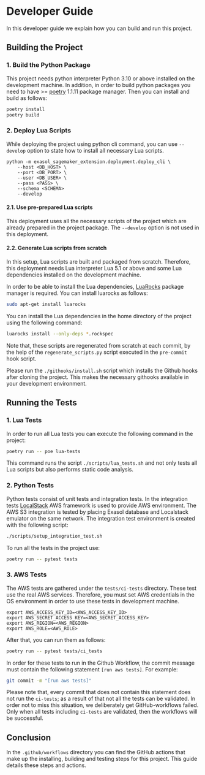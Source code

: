 # Developer Guide


In this developer guide we explain how you can build and run this project.



## Building the Project

### 1. Build the Python Package
This project needs python interpreter Python 3.10 or above installed on the 
development machine. In addition, in order to build python packages you need to 
have >= [poetry](https://python-poetry.org/) 1.1.11 package manager. Then you can 
install and build as follows:
```bash
poetry install
poetry build
```

### 2. Deploy Lua Scripts
While deploying the project using python cli command, you can use `--develop` 
option to state how to install all necessary Lua scripts. 

```buildoutcfg
python -m exasol_sagemaker_extension.deployment.deploy_cli \
    --host <DB_HOST> \ 
    --port <DB_PORT> \
    --user <DB_USER> \
    --pass <PASS> \
    --schema <SCHEMA>
    --develop
```
#### 2.1. Use pre-prepared Lua scripts 
This deployment uses all the necessary scripts of the project which are already 
prepared in the project package. The `--develop` option is not used in this 
deployment.

#### 2.2. Generate Lua scripts from scratch
In this setup, Lua scripts are built and packaged from scratch. Therefore, this 
deployment needs Lua interpreter Lua 5.1 or above and some Lua dependencies 
installed on the development machine.

In order to be able to install the Lua dependencies, [LuaRocks](https://luarocks.org/) 
package manager is required. You can install luarocks as follows:
```bash
sudo apt-get install luarocks
```

You can install the Lua dependencies in the home directory of the project
using the following command:
```bash
luarocks install --only-deps *.rockspec
```

Note that, these scripts are regenerated from scratch at each commit, 
by the help of the `regenerate_scripts.py` script executed in the `pre-commit` 
hook script.

Please run the `./githooks/install.sh` script which installs the Github hooks 
after cloning the project. This makes the necessary githooks available in your 
development environment.

## Running the Tests

### 1. Lua Tests
In order to run all Lua tests you can execute the following command in the project:
```bash
poetry run -- poe lua-tests
```
This command runs the script `./scripts/lua_tests.sh` and not only tests all Lua 
scripts but also performs static code analysis.

### 2. Python Tests
Python tests consist of unit tests and integration tests. In the integration 
tests [LocalStack](https://localstack.cloud/) AWS framework is used to provide 
AWS environment. The AWS S3 integration is tested by placing Exasol database and 
Localstack emulator on the same network. The integration test environment 
is created with the following script:
```bash
./scripts/setup_integration_test.sh 
```

To run all the tests in the project use:
```bash
poetry run -- pytest tests
```

### 3. AWS Tests
The AWS tests are gathered under the `tests/ci-tests` directory. These test use 
the real AWS services. Therefore, you must set AWS credentials in the OS 
environment in order to use  these tests in development machine. 
```commandline
export AWS_ACCESS_KEY_ID=<AWS_ACCESS_KEY_ID>
export AWS_SECRET_ACCESS_KEY=<AWS_SECRET_ACCESS_KEY>
export AWS_REGION=<AWS_REGION>
export AWS_ROLE=<AWS_ROLE>
```
After that, you can run them as follows:
```bash
poetry run -- pytest tests/ci_tests
```

In order for these tests to run in the Github Workflow, the commit 
message must contain the following statement `[run aws tests]`. For example:
```bash
git commit -m "[run aws tests]"
```

Please note that, every commit that does not contain this statement does not run 
the `ci-tests`; as a result of that not all the tests can be validated. In 
order not to miss this situation, we deliberately get GitHub-workflows failed. 
Only when all tests including `ci-tests` are validated, then the workflows will 
be successful. 

## Conclusion
In the `.github/workflows` directory you can find the GitHub actions that 
make up the installing, building and testing steps for this project. This 
guide details these steps and actions.
